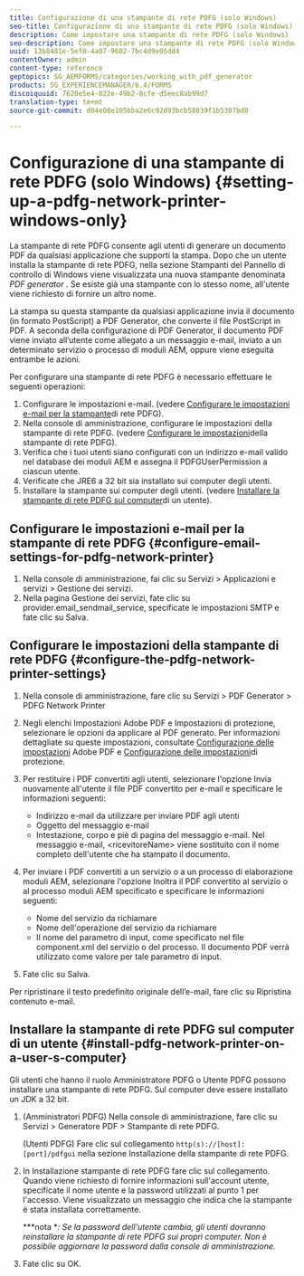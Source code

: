 ```yaml
---
title: Configurazione di una stampante di rete PDFG (solo Windows)
seo-title: Configurazione di una stampante di rete PDFG (solo Windows)
description: Come impostare una stampante di rete PDFG (solo Windows)
seo-description: Come impostare una stampante di rete PDFG (solo Windows)
uuid: 13b8481e-5ef0-4a07-9602-7bc4d9e05dd4
contentOwner: admin
content-type: reference
geptopics: SG_AEMFORMS/categories/working_with_pdf_generator
products: SG_EXPERIENCEMANAGER/6.4/FORMS
discoiquuid: 7620e5e4-022e-49b2-8cfe-d5eec8ab99d7
translation-type: tm+mt
source-git-commit: d04e08e105bba2e6c92d93bcb58839f1b5307bd8

---
```



# Configurazione di una stampante di rete PDFG (solo Windows) {#setting-up-a-pdfg-network-printer-windows-only}

La stampante di rete PDFG consente agli utenti di generare un documento PDF da qualsiasi applicazione che supporti la stampa. Dopo che un utente installa la stampante di rete PDFG, nella sezione Stampanti del Pannello di controllo di Windows viene visualizzata una nuova stampante denominata *PDF generator* . Se esiste già una stampante con lo stesso nome, all&#39;utente viene richiesto di fornire un altro nome.

La stampa su questa stampante da qualsiasi applicazione invia il documento (in formato PostScript) a PDF Generator, che converte il file PostScript in PDF. A seconda della configurazione di PDF Generator, il documento PDF viene inviato all’utente come allegato a un messaggio e-mail, inviato a un determinato servizio o processo di moduli AEM, oppure viene eseguita entrambe le azioni.

Per configurare una stampante di rete PDFG è necessario effettuare le seguenti operazioni:

1. Configurare le impostazioni e-mail. (vedere [Configurare le impostazioni e-mail per la stampante](setting-pdfg-network-printer-windows.md#configure-email-settings-for-pdfg-network-printer)di rete PDFG).
1. Nella console di amministrazione, configurare le impostazioni della stampante di rete PDFG. (vedere [Configurare le impostazioni](setting-pdfg-network-printer-windows.md#configure-the-pdfg-network-printer-settings)della stampante di rete PDFG).
1. Verifica che i tuoi utenti siano configurati con un indirizzo e-mail valido nel database dei moduli AEM e assegna il PDFGUserPermission a ciascun utente. <!-- Fix broken link See Setting up and organizing users -->
1. Verificate che JRE6 a 32 bit sia installato sui computer degli utenti.
1. Installare la stampante sui computer degli utenti. (vedere [Installare la stampante di rete PDFG sul computer](setting-pdfg-network-printer-windows.md#install-pdfg-network-printer-on-a-user-s-computer)di un utente).

## Configurare le impostazioni e-mail per la stampante di rete PDFG {#configure-email-settings-for-pdfg-network-printer}

1. Nella console di amministrazione, fai clic su Servizi > Applicazioni e servizi > Gestione dei servizi.
1. Nella pagina Gestione dei servizi, fate clic su provider.email_sendmail_service, specificate le impostazioni SMTP e fate clic su Salva.

## Configurare le impostazioni della stampante di rete PDFG {#configure-the-pdfg-network-printer-settings}

1. Nella console di amministrazione, fare clic su Servizi > PDF Generator > PDFG Network Printer
1. Negli elenchi Impostazioni Adobe PDF e Impostazioni di protezione, selezionare le opzioni da applicare al PDF generato. Per informazioni dettagliate su queste impostazioni, consultate [Configurazione delle impostazioni](/help/forms/using/admin-help/configuring-pdf-settings.md#configuring-adobe-pdf-settings) Adobe PDF e [Configurazione delle impostazioni](/help/forms/using/admin-help/configuring-security-settings.md#configuring-security-settings)di protezione.
1. Per restituire i PDF convertiti agli utenti, selezionare l&#39;opzione Invia nuovamente all&#39;utente il file PDF convertito per e-mail e specificare le informazioni seguenti:

   * Indirizzo e-mail da utilizzare per inviare PDF agli utenti
   * Oggetto del messaggio e-mail
   * Intestazione, corpo e piè di pagina del messaggio e-mail. Nel messaggio e-mail, &lt;ricevitoreName> viene sostituito con il nome completo dell&#39;utente che ha stampato il documento.

1. Per inviare i PDF convertiti a un servizio o a un processo di elaborazione moduli AEM, selezionare l&#39;opzione Inoltra il PDF convertito al servizio o al processo moduli AEM specificato e specificare le informazioni seguenti:

   * Nome del servizio da richiamare
   * Nome dell&#39;operazione del servizio da richiamare
   * Il nome del parametro di input, come specificato nel file component.xml del servizio o del processo. Il documento PDF verrà utilizzato come valore per tale parametro di input.

1. Fate clic su Salva.

Per ripristinare il testo predefinito originale dell’e-mail, fare clic su Ripristina contenuto e-mail.

## Installare la stampante di rete PDFG sul computer di un utente {#install-pdfg-network-printer-on-a-user-s-computer}

Gli utenti che hanno il ruolo Amministratore PDFG o Utente PDFG possono installare una stampante di rete PDFG. Sul computer deve essere installato un JDK a 32 bit.

1. (Amministratori PDFG) Nella console di amministrazione, fare clic su Servizi > Generatore PDF > Stampante di rete PDFG.

   (Utenti PDFG) Fare clic sul collegamento `http(s)://[host]:[port]/pdfgui` nella sezione Installazione della stampante di rete PDFG.

1. In Installazione stampante di rete PDFG fare clic sul collegamento. Quando viene richiesto di fornire informazioni sull&#39;account utente, specificate il nome utente e la password utilizzati al punto 1 per l&#39;accesso. Viene visualizzato un messaggio che indica che la stampante è stata installata correttamente.

   ***nota **: Se la password dell&#39;utente cambia, gli utenti dovranno reinstallare la stampante di rete PDFG sui propri computer. Non è possibile aggiornare la password dalla console di amministrazione.*

1. Fate clic su OK.

